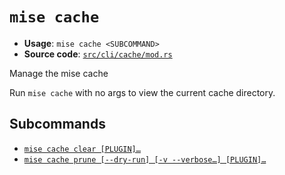 # `mise cache`

- **Usage**: `mise cache <SUBCOMMAND>`
- **Source code**: [`src/cli/cache/mod.rs`](https://github.com/jdx/mise/blob/main/src/cli/cache/mod.rs)

Manage the mise cache

Run `mise cache` with no args to view the current cache directory.

## Subcommands

- [`mise cache clear [PLUGIN]…`](/cli/cache/clear.md)
- [`mise cache prune [--dry-run] [-v --verbose…] [PLUGIN]…`](/cli/cache/prune.md)
